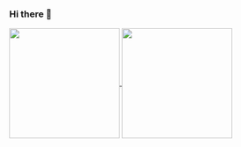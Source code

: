 ### Hi there 👋


<a href="https://github.com/Cedric-Perauer">
  <img align="center" height="200" src="https://github-readme-stats.vercel.app/api?username=Cedric-Perauer&count_private=true&show_icons=true&theme=radical&include_all_commits=true" />
</a>
<a href="https://github.com/Cedric-Perauer">
  <img align="center" height="200" src="https://github-readme-stats.vercel.app/api/top-langs/?username=Cedric-Perauer&langs_count=40&layout=compact&hide=html&theme=radical&include_all_commits=true" />
</a>

